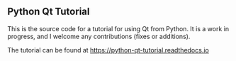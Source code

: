 ## Python Qt Tutorial

This is the source code for a tutorial for using Qt from Python. It is a work in progress, and I welcome any contributions (fixes or additions).

The tutorial can be found at https://python-qt-tutorial.readthedocs.io
